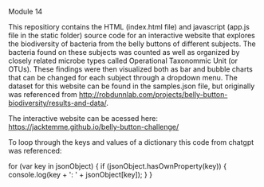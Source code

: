 Module 14

This repositiory contains the HTML (index.html file) and javascript (app.js file in the static folder) source code for an interactive website that explores the biodiversity of bacteria from the belly buttons of different subjects. The bacteria found on these subjects was counted as well as organized by closely related microbe types called Operational Taxonommic Unit (or OTUs). These findings were then visualized both as bar and bubble charts that can be changed for each subject through a dropdown menu. The dataset for this website can be found in the samples.json file, but originally was referenced from http://robdunnlab.com/projects/belly-button-biodiversity/results-and-data/.


The interactive website can be acessed here: 
https://jacktemme.github.io/belly-button-challenge/


To loop through the keys and values of a dictionary this code from chatgpt was referenced:

for (var key in jsonObject) {
    if (jsonObject.hasOwnProperty(key)) {
        console.log(key + ': ' + jsonObject[key]);
    }
}

